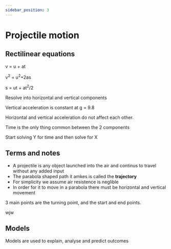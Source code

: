 ```yaml
---
sidebar_position: 3
---
```


# Projectile motion

## Rectilinear equations

v = u + at

v<sup>2</sup> = u<sup>2</sup>+2as

s = ut + at<sup>2</sup>/2

Resolve into horizontal and vertical components

Vertical acceleration is constant at g = 9.8

Horizontal and vertical acceleration do not affect each other.

Time is the only thing common between the 2 components

Start solving Y for time and then solve for X


## Terms and notes

- A projectile is any object launched into the air and continus to travel without any added input
- The parabola shaped path it amkes is called the __trajectory__
- For simplicity we assume air resistence is neglible
- In order for it to move in a parabola there must be horizontal and vertical movement

3 main points are the turning point, and the start and end points.

wjw

## Models

Models are used to explain, analyse and predict outcomes

